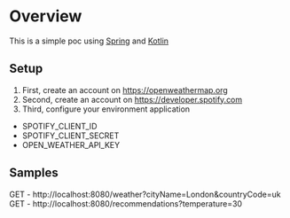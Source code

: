 # Overview

This is a simple poc using [Spring] and [Kotlin]

## Setup

1. First, create an account on https://openweathermap.org
2. Second, create an account on https://developer.spotify.com
3. Third, configure your environment application
* SPOTIFY_CLIENT_ID
* SPOTIFY_CLIENT_SECRET
* OPEN_WEATHER_API_KEY

[Spring]:https://spring.io
[Kotlin]:https://kotlinlang.org

## Samples

GET - http://localhost:8080/weather?cityName=London&countryCode=uk
GET - http://localhost:8080/recommendations?temperature=30
